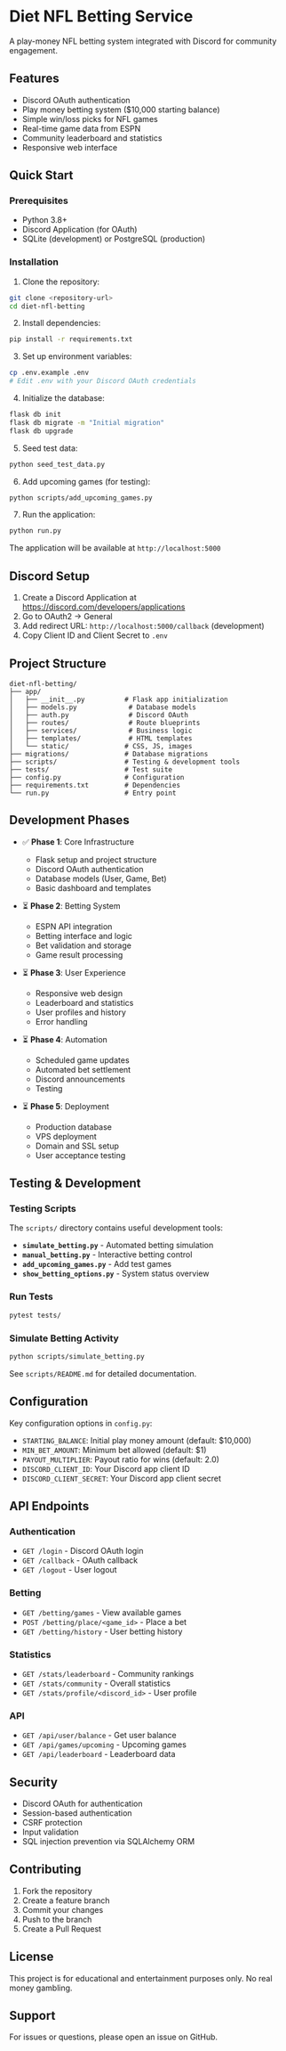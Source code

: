 # Diet NFL Betting Service

A play-money NFL betting system integrated with Discord for community engagement.

## Features

- Discord OAuth authentication
- Play money betting system ($10,000 starting balance)
- Simple win/loss picks for NFL games
- Real-time game data from ESPN
- Community leaderboard and statistics
- Responsive web interface

## Quick Start

### Prerequisites

- Python 3.8+
- Discord Application (for OAuth)
- SQLite (development) or PostgreSQL (production)

### Installation

1. Clone the repository:
```bash
git clone <repository-url>
cd diet-nfl-betting
```

2. Install dependencies:
```bash
pip install -r requirements.txt
```

3. Set up environment variables:
```bash
cp .env.example .env
# Edit .env with your Discord OAuth credentials
```

4. Initialize the database:
```bash
flask db init
flask db migrate -m "Initial migration"
flask db upgrade
```

5. Seed test data:
```bash
python seed_test_data.py
```

6. Add upcoming games (for testing):
```bash
python scripts/add_upcoming_games.py
```

7. Run the application:
```bash
python run.py
```

The application will be available at `http://localhost:5000`

## Discord Setup

1. Create a Discord Application at https://discord.com/developers/applications
2. Go to OAuth2 → General
3. Add redirect URL: `http://localhost:5000/callback` (development)
4. Copy Client ID and Client Secret to `.env`

## Project Structure

```
diet-nfl-betting/
├── app/
│   ├── __init__.py          # Flask app initialization
│   ├── models.py             # Database models
│   ├── auth.py               # Discord OAuth
│   ├── routes/               # Route blueprints
│   ├── services/             # Business logic
│   ├── templates/            # HTML templates
│   └── static/              # CSS, JS, images
├── migrations/              # Database migrations
├── scripts/                 # Testing & development tools
├── tests/                   # Test suite
├── config.py                # Configuration
├── requirements.txt         # Dependencies
└── run.py                   # Entry point
```

## Development Phases

- ✅ **Phase 1**: Core Infrastructure
  - Flask setup and project structure
  - Discord OAuth authentication
  - Database models (User, Game, Bet)
  - Basic dashboard and templates

- ⏳ **Phase 2**: Betting System
  - ESPN API integration
  - Betting interface and logic
  - Bet validation and storage
  - Game result processing

- ⏳ **Phase 3**: User Experience
  - Responsive web design
  - Leaderboard and statistics
  - User profiles and history
  - Error handling

- ⏳ **Phase 4**: Automation
  - Scheduled game updates
  - Automated bet settlement
  - Discord announcements
  - Testing

- ⏳ **Phase 5**: Deployment
  - Production database
  - VPS deployment
  - Domain and SSL setup
  - User acceptance testing

## Testing & Development

### Testing Scripts

The `scripts/` directory contains useful development tools:

- **`simulate_betting.py`** - Automated betting simulation
- **`manual_betting.py`** - Interactive betting control
- **`add_upcoming_games.py`** - Add test games
- **`show_betting_options.py`** - System status overview

### Run Tests

```bash
pytest tests/
```

### Simulate Betting Activity

```bash
python scripts/simulate_betting.py
```

See `scripts/README.md` for detailed documentation.

## Configuration

Key configuration options in `config.py`:

- `STARTING_BALANCE`: Initial play money amount (default: $10,000)
- `MIN_BET_AMOUNT`: Minimum bet allowed (default: $1)
- `PAYOUT_MULTIPLIER`: Payout ratio for wins (default: 2.0)
- `DISCORD_CLIENT_ID`: Your Discord app client ID
- `DISCORD_CLIENT_SECRET`: Your Discord app client secret

## API Endpoints

### Authentication
- `GET /login` - Discord OAuth login
- `GET /callback` - OAuth callback
- `GET /logout` - User logout

### Betting
- `GET /betting/games` - View available games
- `POST /betting/place/<game_id>` - Place a bet
- `GET /betting/history` - User betting history

### Statistics
- `GET /stats/leaderboard` - Community rankings
- `GET /stats/community` - Overall statistics
- `GET /stats/profile/<discord_id>` - User profile

### API
- `GET /api/user/balance` - Get user balance
- `GET /api/games/upcoming` - Upcoming games
- `GET /api/leaderboard` - Leaderboard data

## Security

- Discord OAuth for authentication
- Session-based authentication
- CSRF protection
- Input validation
- SQL injection prevention via SQLAlchemy ORM

## Contributing

1. Fork the repository
2. Create a feature branch
3. Commit your changes
4. Push to the branch
5. Create a Pull Request

## License

This project is for educational and entertainment purposes only. No real money gambling.

## Support

For issues or questions, please open an issue on GitHub.